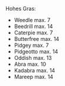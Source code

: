 Hohes Gras:
- Weedle max. 7
- Beedrill max. 14
- Caterpie max. 7
- Butterfree max. 14
- Pidgey max. 7
- Pidgeotto max. 14
- Oddish max. 13
- Abra max. 10
- Kadabra max. 14
- Mareep max. 14
